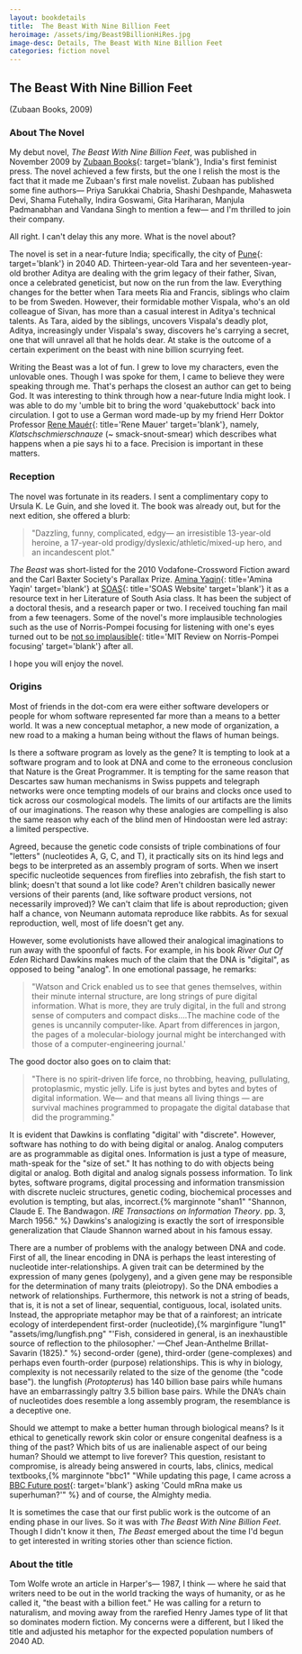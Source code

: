 ```yaml
---
layout: bookdetails
title:  The Beast With Nine Billion Feet
heroimage: /assets/img/Beast9BillionHiRes.jpg
image-desc: Details, The Beast With Nine Billion Feet
categories: fiction novel
---
```


## The Beast With Nine Billion Feet
(Zubaan Books, 2009)

### About The Novel
My debut novel, _The Beast With Nine Billion Feet_, was published in November 2009 by
[Zubaan Books](http://www.zubaanbooks.com/){: target='blank'}, India's first feminist press. The novel achieved a few firsts, but the one I relish the most is the fact that it made me Zubaan's first male novelist. Zubaan has published some fine authors&mdash; Priya Sarukkai Chabria, Shashi Deshpande, Mahasweta Devi, Shama Futehally, Indira Goswami, Gita Hariharan, Manjula Padmanabhan and Vandana Singh to mention a few&mdash; and I'm thrilled to join their company.

All right. I can't delay this any more. What is the novel about?

The novel is set in a near-future India; specifically, the city of [Pune](https://en.wikipedia.org/wiki/Pune){: target='blank'} in 2040 AD. Thirteen-year-old Tara and her seventeen-year-old brother Aditya are dealing with the grim legacy of their father, Sivan, once a celebrated geneticist, but now on the run from the law. Everything changes for the better when Tara meets Ria and Francis, siblings who claim to be from Sweden. However, their formidable mother Vispala, who's an old colleague of Sivan, has more than a casual interest in Aditya's technical talents. As Tara, aided by the siblings, uncovers Vispala's deadly plot, Aditya, increasingly under Vispala's sway, discovers he's carrying a secret, one that will unravel all that he holds dear. At stake is the outcome of a certain experiment on the beast with nine billion scurrying feet.

Writing the Beast was a lot of fun. I grew to love my characters, even the unlovable ones. Though I was spoke for them, I came to believe they were speaking through me. That's perhaps the closest an author can get to being God. It was interesting to think through how a near-future India might look. I was able to do my 'umble bit to bring the word 'quakebuttock' back into circulation. I got to use a German word made-up by my friend Herr Doktor Professor [Rene Mau&eacute;r](https://www.escp.eu/mauer-rene){: title='Rene Mauer' target='blank'}, namely, _Klatschschmierschnauze_ (~ smack-snout-smear) which describes what happens when a pie says hi to a face. Precision is important in these matters.

### Reception

The novel was fortunate in its readers. I sent a complimentary copy to Ursula K. Le Guin, and she loved it.  The book was already out, but for the next edition, she offered a blurb:

>"Dazzling, funny, complicated, edgy&mdash; an irresistible 13-year-old heroine, a 17-year-old prodigy/dyslexic/athletic/mixed-up hero, and an incandescent plot."

_The Beast_ was short-listed for the 2010 Vodafone-Crossword Fiction award and the Carl Baxter Society's Parallax Prize. [Amina Yaqin](http://www.soas.ac.uk/staff/staff32041.php){: title='Amina Yaqin' target='blank'} at [SOAS]( href=http://www.soas.ac.uk/about/){: title='SOAS Website' target='blank'} it as a resource text in her Literature of South Asia class. It has been the subject of a doctoral thesis, and a research paper or two. I received touching fan mail from a few teenagers. Some of the novel's more implausible technologies such as the use of Norris-Pompei focusing for listening with one's eyes turned out to be [not so implausible](http://www.technologyreview.com/featuredstory/402725/the-sound-war/){: title='MIT Review on Norris-Pompei focusing' target='blank'} after all.

I hope you will enjoy the novel.

### Origins

Most of friends in the dot-com era were either software developers or people for whom software represented far more than a means to a better world. It was a new conceptual metaphor, a new mode of organization, a new road to a making a human being without the flaws of human beings.  

Is there a software program as lovely as the gene? It is tempting to look at a software program and to look at DNA and come to the erroneous conclusion that Nature is the Great Programmer. It is tempting for the same reason that Descartes saw human mechanisms in Swiss puppets and telegraph networks were once tempting models of our brains and clocks once used to tick across our cosmological models. The limits of our artifacts are the limits of our imaginations. The reason why these analogies are compelling is also the same reason why each of the blind men of Hindoostan were led astray: a limited perspective.

Agreed, because the genetic code consists of triple combinations of four "letters" (nucleotides A, G, C, and T), it practically sits on its hind legs and begs to be interpreted as an assembly program of sorts. When we insert specific nucleotide sequences from fireflies into zebrafish, the fish start to blink; doesn't that sound a lot like code? Aren't children basically newer versions of their parents (and, like software product versions, not necessarily improved)? We can't claim that life is about reproduction; given half a chance, von Neumann automata reproduce like rabbits. As for sexual reproduction, well, most of life doesn't get any.

However, some evolutionists have allowed their analogical imaginations to run away with the spoonful of facts. For example, in his book _River Out Of Eden_ Richard Dawkins makes much of the claim that the DNA is "digital", as opposed to being "analog". In one emotional passage, he remarks:

>"Watson and Crick enabled us to see that genes themselves, within their minute internal structure, are long strings of pure digital information. What is more, they are truly digital, in the full and strong sense of computers and compact disks….The machine code of the genes is uncannily computer-like. Apart from differences in jargon, the pages of a molecular-biology journal might be interchanged with those of a computer-engineering journal.'

The good doctor also goes on to claim that:

>"There is no spirit-driven life force, no throbbing, heaving, pullulating, protoplasmic, mystic jelly. Life is just bytes and bytes and bytes of digital information.  We&mdash; and that means all living things &mdash; are survival machines programmed to propagate the digital database that did the programming."

It is evident that Dawkins is conflating "digital' with "discrete". However, software has nothing to do with being digital or analog. Analog computers are as programmable as digital ones. Information is just a type of measure, math-speak for the "size of set." It has nothing to do with objects being digital or analog. Both digital and analog signals possess information. To link bytes, software programs, digital processing and information transmission with discrete nucleic structures, genetic coding, biochemical processes and evolution is tempting, but alas, incorrect.{% marginnote "shan1" "Shannon, Claude E. The Bandwagon. _IRE Transactions on Information Theory_. pp. 3, March 1956." %} Dawkins's analogizing is exactly the sort of irresponsible generalization that Claude Shannon warned about in his famous essay.

There are a number of problems with the analogy between DNA and code. First of all, the linear encoding in DNA is perhaps the least interesting of nucleotide inter-relationships. A given trait can be determined by the expression of many genes (polygeny), and a given gene may be responsible for the determination of many traits (pleiotropy). So the DNA embodies a network of relationships. Furthermore, this network is not a string of beads, that is, it is not a set of linear, sequential, contiguous, local, isolated units. Instead, the appropriate metaphor may be that of a rainforest; an intricate ecology of interdependent first-order (nucleotide),{% marginfigure "lung1" "assets/img/lungfish.png" "'Fish, considered in general, is an inexhaustible source of reflection to the philosopher.' &mdash;Chef Jean-Anthelme Brillat-Savarin (1825)." %} second-order (gene), third-order (gene-complexes) and perhaps even fourth-order (purpose) relationships. This is why in biology, complexity is not necessarily related to the size of the genome (the "code base"). the lungfish (_Protopterus_) has 140 billion base pairs while humans have an embarrassingly paltry 3.5 billion base pairs. While the DNA’s chain of nucleotides does resemble a long assembly program, the resemblance is a deceptive one. 

Should we attempt to make a better human through biological means? Is it ethical to genetically rework skin color or ensure congenital deafness is a thing of the past? Which bits of us are inalienable aspect of our being human? Should we attempt to live forever? This question, resistant to compromise, is already being answered in courts, labs, clinics, medical textbooks,{% marginnote "bbc1" "While updating this page, I came across a [BBC Future post](https://www.bbc.com/future/article/20211122-could-mrna-make-us-superhuman){: target='blank'} asking 'Could mRna make us superhuman?'" %} and of course, the Almighty media. 

It is sometimes the case that our first public work is the outcome of an ending phase in our lives. So it was with _The Beast With Nine Billion Feet_. Though I didn't know it then, _The Beast_ emerged about the time I'd begun to get interested in writing stories other than science fiction.

### About the title

Tom Wolfe wrote an article in Harper's&mdash; 1987, I think &mdash; where he said that writers need to be out in the world tracking the ways of humanity, or as he called it, "the beast with a billion feet." He was calling for a return to naturalism, and moving away from the rarefied Henry James type of lit that so dominates modern fiction. My concerns were a different, but I liked the title and adjusted his metaphor for the expected population numbers of 2040 AD.

